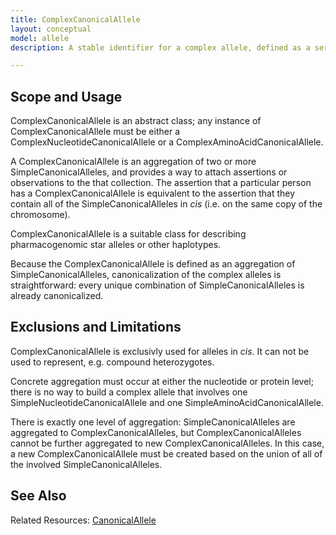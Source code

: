 ```yaml
---
title: ComplexCanonicalAllele
layout: conceptual
model: allele
description: A stable identifier for a complex allele, defined as a series of two or more SimpleCanonicalAlleles that occur in cis.

---
```






Scope and Usage
---------------

ComplexCanonicalAllele is an abstract class; any instance of ComplexCanonicalAllele must be either a ComplexNucleotideCanonicalAllele or a ComplexAminoAcidCanonicalAllele.

A ComplexCanonicalAllele is an aggregation of two or more SimpleCanonicalAlleles, and provides a way to attach assertions or observations to the that collection.  The assertion that a particular person has a ComplexCanonicalAllele is equivalent to the assertion that they contain all of the SimpleCanonicalAlleles in *cis* (i.e. on the same copy of the chromosome).  

ComplexCanonicalAllele is a suitable class for describing pharmacogenomic star alleles or other haplotypes.

Because the ComplexCanonicalAllele is defined as an aggregation of SimpleCanonicalAlleles, canonicalization of the complex alleles is straightforward: every unique combination of SimpleCanonicalAlleles is already canonicalized.  

Exclusions and Limitations
--------------------------

ComplexCanonicalAllele is exclusivly used for alleles in *cis*.  It can not be used to represent, e.g. compound heterozygotes.

Concrete aggregation must occur at either the nucleotide or protein level; there is no way to build a complex allele that involves one SimpleNucleotideCanonicalAllele and one SimpleAminoAcidCanonicalAllele.

There is exactly one level of aggregation: SimpleCanonicalAlleles are aggregated to ComplexCanonicalAlleles, but ComplexCanonicalAlleles cannot be further aggregated to new ComplexCanonicalAlleles.  In this case, a new ComplexCanonicalAllele must be created based on the union of all of the involved SimpleCanonicalAlleles.

See Also
--------

Related Resources: [CanonicalAllele](/allele/resource/canonical_allele/index.html)
